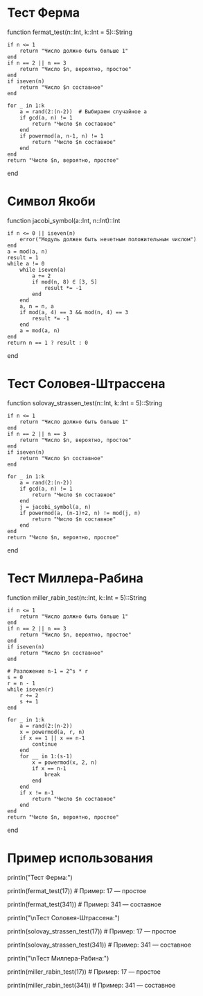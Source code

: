# Тест Ферма
function fermat_test(n::Int, k::Int = 5)::String

    if n <= 1
        return "Число должно быть больше 1"
    end
    if n == 2 || n == 3
        return "Число $n, вероятно, простое"
    end
    if iseven(n)
        return "Число $n составное"
    end

    for _ in 1:k
        a = rand(2:(n-2))  # Выбираем случайное a
        if gcd(a, n) != 1
            return "Число $n составное"
        end
        if powermod(a, n-1, n) != 1
            return "Число $n составное"
        end
    end
    return "Число $n, вероятно, простое"
end

# Символ Якоби
function jacobi_symbol(a::Int, n::Int)::Int

    if n <= 0 || iseven(n)
        error("Модуль должен быть нечетным положительным числом")
    end
    a = mod(a, n)
    result = 1
    while a != 0
        while iseven(a)
            a ÷= 2
            if mod(n, 8) ∈ [3, 5]
                result *= -1
            end
        end
        a, n = n, a
        if mod(a, 4) == 3 && mod(n, 4) == 3
            result *= -1
        end
        a = mod(a, n)
    end
    return n == 1 ? result : 0
end

# Тест Соловея-Штрассена
function solovay_strassen_test(n::Int, k::Int = 5)::String

    if n <= 1
        return "Число должно быть больше 1"
    end
    if n == 2 || n == 3
        return "Число $n, вероятно, простое"
    end
    if iseven(n)
        return "Число $n составное"
    end

    for _ in 1:k
        a = rand(2:(n-2))
        if gcd(a, n) != 1
            return "Число $n составное"
        end
        j = jacobi_symbol(a, n)
        if powermod(a, (n-1)÷2, n) != mod(j, n)
            return "Число $n составное"
        end
    end
    return "Число $n, вероятно, простое"
end

# Тест Миллера-Рабина
function miller_rabin_test(n::Int, k::Int = 5)::String

    if n <= 1
        return "Число должно быть больше 1"
    end
    if n == 2 || n == 3
        return "Число $n, вероятно, простое"
    end
    if iseven(n)
        return "Число $n составное"
    end

    # Разложение n-1 = 2^s * r
    s = 0
    r = n - 1
    while iseven(r)
        r ÷= 2
        s += 1
    end

    for _ in 1:k
        a = rand(2:(n-2))
        x = powermod(a, r, n)
        if x == 1 || x == n-1
            continue
        end
        for __ in 1:(s-1)
            x = powermod(x, 2, n)
            if x == n-1
                break
            end
        end
        if x != n-1
            return "Число $n составное"
        end
    end
    return "Число $n, вероятно, простое"
end

# Пример использования
println("Тест Ферма:")

println(fermat_test(17))          # Пример: 17 — простое

println(fermat_test(341))         # Пример: 341 — составное

println("\nТест Соловея-Штрассена:")

println(solovay_strassen_test(17)) # Пример: 17 — простое

println(solovay_strassen_test(341)) # Пример: 341 — составное

println("\nТест Миллера-Рабина:")

println(miller_rabin_test(17))     # Пример: 17 — простое

println(miller_rabin_test(341))    # Пример: 341 — составное
